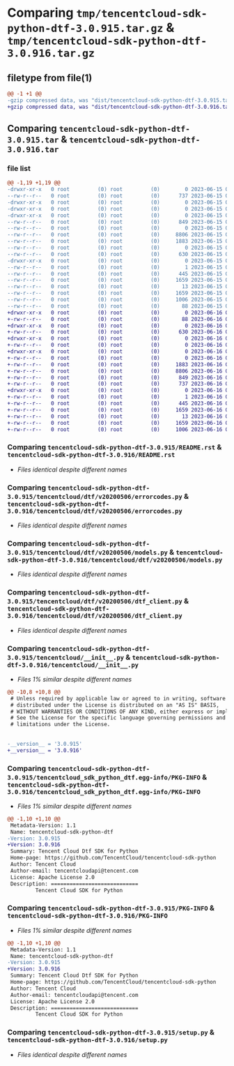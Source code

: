 # Comparing `tmp/tencentcloud-sdk-python-dtf-3.0.915.tar.gz` & `tmp/tencentcloud-sdk-python-dtf-3.0.916.tar.gz`

## filetype from file(1)

```diff
@@ -1 +1 @@
-gzip compressed data, was "dist/tencentcloud-sdk-python-dtf-3.0.915.tar", last modified: Thu Jun 15 00:24:25 2023, max compression
+gzip compressed data, was "dist/tencentcloud-sdk-python-dtf-3.0.916.tar", last modified: Fri Jun 16 00:32:54 2023, max compression
```

## Comparing `tencentcloud-sdk-python-dtf-3.0.915.tar` & `tencentcloud-sdk-python-dtf-3.0.916.tar`

### file list

```diff
@@ -1,19 +1,19 @@
-drwxr-xr-x   0 root         (0) root         (0)        0 2023-06-15 00:24:25.000000 tencentcloud-sdk-python-dtf-3.0.915/
--rw-r--r--   0 root         (0) root         (0)      737 2023-06-15 00:24:25.000000 tencentcloud-sdk-python-dtf-3.0.915/README.rst
-drwxr-xr-x   0 root         (0) root         (0)        0 2023-06-15 00:24:25.000000 tencentcloud-sdk-python-dtf-3.0.915/tencentcloud/
-drwxr-xr-x   0 root         (0) root         (0)        0 2023-06-15 00:24:25.000000 tencentcloud-sdk-python-dtf-3.0.915/tencentcloud/dtf/
-drwxr-xr-x   0 root         (0) root         (0)        0 2023-06-15 00:24:25.000000 tencentcloud-sdk-python-dtf-3.0.915/tencentcloud/dtf/v20200506/
--rw-r--r--   0 root         (0) root         (0)      849 2023-06-15 00:24:25.000000 tencentcloud-sdk-python-dtf-3.0.915/tencentcloud/dtf/v20200506/errorcodes.py
--rw-r--r--   0 root         (0) root         (0)        0 2023-06-15 00:24:25.000000 tencentcloud-sdk-python-dtf-3.0.915/tencentcloud/dtf/v20200506/__init__.py
--rw-r--r--   0 root         (0) root         (0)     8806 2023-06-15 00:24:25.000000 tencentcloud-sdk-python-dtf-3.0.915/tencentcloud/dtf/v20200506/models.py
--rw-r--r--   0 root         (0) root         (0)     1883 2023-06-15 00:24:25.000000 tencentcloud-sdk-python-dtf-3.0.915/tencentcloud/dtf/v20200506/dtf_client.py
--rw-r--r--   0 root         (0) root         (0)        0 2023-06-15 00:24:25.000000 tencentcloud-sdk-python-dtf-3.0.915/tencentcloud/dtf/__init__.py
--rw-r--r--   0 root         (0) root         (0)      630 2023-06-15 00:24:25.000000 tencentcloud-sdk-python-dtf-3.0.915/tencentcloud/__init__.py
-drwxr-xr-x   0 root         (0) root         (0)        0 2023-06-15 00:24:25.000000 tencentcloud-sdk-python-dtf-3.0.915/tencentcloud_sdk_python_dtf.egg-info/
--rw-r--r--   0 root         (0) root         (0)        1 2023-06-15 00:24:25.000000 tencentcloud-sdk-python-dtf-3.0.915/tencentcloud_sdk_python_dtf.egg-info/dependency_links.txt
--rw-r--r--   0 root         (0) root         (0)      445 2023-06-15 00:24:25.000000 tencentcloud-sdk-python-dtf-3.0.915/tencentcloud_sdk_python_dtf.egg-info/SOURCES.txt
--rw-r--r--   0 root         (0) root         (0)     1659 2023-06-15 00:24:25.000000 tencentcloud-sdk-python-dtf-3.0.915/tencentcloud_sdk_python_dtf.egg-info/PKG-INFO
--rw-r--r--   0 root         (0) root         (0)       13 2023-06-15 00:24:25.000000 tencentcloud-sdk-python-dtf-3.0.915/tencentcloud_sdk_python_dtf.egg-info/top_level.txt
--rw-r--r--   0 root         (0) root         (0)     1659 2023-06-15 00:24:25.000000 tencentcloud-sdk-python-dtf-3.0.915/PKG-INFO
--rw-r--r--   0 root         (0) root         (0)     1006 2023-06-15 00:24:25.000000 tencentcloud-sdk-python-dtf-3.0.915/setup.py
--rw-r--r--   0 root         (0) root         (0)       88 2023-06-15 00:24:25.000000 tencentcloud-sdk-python-dtf-3.0.915/setup.cfg
+drwxr-xr-x   0 root         (0) root         (0)        0 2023-06-16 00:32:54.000000 tencentcloud-sdk-python-dtf-3.0.916/
+-rw-r--r--   0 root         (0) root         (0)       88 2023-06-16 00:32:54.000000 tencentcloud-sdk-python-dtf-3.0.916/setup.cfg
+drwxr-xr-x   0 root         (0) root         (0)        0 2023-06-16 00:32:54.000000 tencentcloud-sdk-python-dtf-3.0.916/tencentcloud/
+-rw-r--r--   0 root         (0) root         (0)      630 2023-06-16 00:32:54.000000 tencentcloud-sdk-python-dtf-3.0.916/tencentcloud/__init__.py
+drwxr-xr-x   0 root         (0) root         (0)        0 2023-06-16 00:32:54.000000 tencentcloud-sdk-python-dtf-3.0.916/tencentcloud/dtf/
+-rw-r--r--   0 root         (0) root         (0)        0 2023-06-16 00:32:54.000000 tencentcloud-sdk-python-dtf-3.0.916/tencentcloud/dtf/__init__.py
+drwxr-xr-x   0 root         (0) root         (0)        0 2023-06-16 00:32:54.000000 tencentcloud-sdk-python-dtf-3.0.916/tencentcloud/dtf/v20200506/
+-rw-r--r--   0 root         (0) root         (0)        0 2023-06-16 00:32:54.000000 tencentcloud-sdk-python-dtf-3.0.916/tencentcloud/dtf/v20200506/__init__.py
+-rw-r--r--   0 root         (0) root         (0)     1883 2023-06-16 00:32:54.000000 tencentcloud-sdk-python-dtf-3.0.916/tencentcloud/dtf/v20200506/dtf_client.py
+-rw-r--r--   0 root         (0) root         (0)     8806 2023-06-16 00:32:54.000000 tencentcloud-sdk-python-dtf-3.0.916/tencentcloud/dtf/v20200506/models.py
+-rw-r--r--   0 root         (0) root         (0)      849 2023-06-16 00:32:54.000000 tencentcloud-sdk-python-dtf-3.0.916/tencentcloud/dtf/v20200506/errorcodes.py
+-rw-r--r--   0 root         (0) root         (0)      737 2023-06-16 00:32:54.000000 tencentcloud-sdk-python-dtf-3.0.916/README.rst
+drwxr-xr-x   0 root         (0) root         (0)        0 2023-06-16 00:32:54.000000 tencentcloud-sdk-python-dtf-3.0.916/tencentcloud_sdk_python_dtf.egg-info/
+-rw-r--r--   0 root         (0) root         (0)        1 2023-06-16 00:32:54.000000 tencentcloud-sdk-python-dtf-3.0.916/tencentcloud_sdk_python_dtf.egg-info/dependency_links.txt
+-rw-r--r--   0 root         (0) root         (0)      445 2023-06-16 00:32:54.000000 tencentcloud-sdk-python-dtf-3.0.916/tencentcloud_sdk_python_dtf.egg-info/SOURCES.txt
+-rw-r--r--   0 root         (0) root         (0)     1659 2023-06-16 00:32:54.000000 tencentcloud-sdk-python-dtf-3.0.916/tencentcloud_sdk_python_dtf.egg-info/PKG-INFO
+-rw-r--r--   0 root         (0) root         (0)       13 2023-06-16 00:32:54.000000 tencentcloud-sdk-python-dtf-3.0.916/tencentcloud_sdk_python_dtf.egg-info/top_level.txt
+-rw-r--r--   0 root         (0) root         (0)     1659 2023-06-16 00:32:54.000000 tencentcloud-sdk-python-dtf-3.0.916/PKG-INFO
+-rw-r--r--   0 root         (0) root         (0)     1006 2023-06-16 00:32:54.000000 tencentcloud-sdk-python-dtf-3.0.916/setup.py
```

### Comparing `tencentcloud-sdk-python-dtf-3.0.915/README.rst` & `tencentcloud-sdk-python-dtf-3.0.916/README.rst`

 * *Files identical despite different names*

### Comparing `tencentcloud-sdk-python-dtf-3.0.915/tencentcloud/dtf/v20200506/errorcodes.py` & `tencentcloud-sdk-python-dtf-3.0.916/tencentcloud/dtf/v20200506/errorcodes.py`

 * *Files identical despite different names*

### Comparing `tencentcloud-sdk-python-dtf-3.0.915/tencentcloud/dtf/v20200506/models.py` & `tencentcloud-sdk-python-dtf-3.0.916/tencentcloud/dtf/v20200506/models.py`

 * *Files identical despite different names*

### Comparing `tencentcloud-sdk-python-dtf-3.0.915/tencentcloud/dtf/v20200506/dtf_client.py` & `tencentcloud-sdk-python-dtf-3.0.916/tencentcloud/dtf/v20200506/dtf_client.py`

 * *Files identical despite different names*

### Comparing `tencentcloud-sdk-python-dtf-3.0.915/tencentcloud/__init__.py` & `tencentcloud-sdk-python-dtf-3.0.916/tencentcloud/__init__.py`

 * *Files 1% similar despite different names*

```diff
@@ -10,8 +10,8 @@
 # Unless required by applicable law or agreed to in writing, software
 # distributed under the License is distributed on an "AS IS" BASIS,
 # WITHOUT WARRANTIES OR CONDITIONS OF ANY KIND, either express or implied.
 # See the License for the specific language governing permissions and
 # limitations under the License.
 
 
-__version__ = '3.0.915'
+__version__ = '3.0.916'
```

### Comparing `tencentcloud-sdk-python-dtf-3.0.915/tencentcloud_sdk_python_dtf.egg-info/PKG-INFO` & `tencentcloud-sdk-python-dtf-3.0.916/tencentcloud_sdk_python_dtf.egg-info/PKG-INFO`

 * *Files 1% similar despite different names*

```diff
@@ -1,10 +1,10 @@
 Metadata-Version: 1.1
 Name: tencentcloud-sdk-python-dtf
-Version: 3.0.915
+Version: 3.0.916
 Summary: Tencent Cloud Dtf SDK for Python
 Home-page: https://github.com/TencentCloud/tencentcloud-sdk-python
 Author: Tencent Cloud
 Author-email: tencentcloudapi@tencent.com
 License: Apache License 2.0
 Description: ============================
         Tencent Cloud SDK for Python
```

### Comparing `tencentcloud-sdk-python-dtf-3.0.915/PKG-INFO` & `tencentcloud-sdk-python-dtf-3.0.916/PKG-INFO`

 * *Files 1% similar despite different names*

```diff
@@ -1,10 +1,10 @@
 Metadata-Version: 1.1
 Name: tencentcloud-sdk-python-dtf
-Version: 3.0.915
+Version: 3.0.916
 Summary: Tencent Cloud Dtf SDK for Python
 Home-page: https://github.com/TencentCloud/tencentcloud-sdk-python
 Author: Tencent Cloud
 Author-email: tencentcloudapi@tencent.com
 License: Apache License 2.0
 Description: ============================
         Tencent Cloud SDK for Python
```

### Comparing `tencentcloud-sdk-python-dtf-3.0.915/setup.py` & `tencentcloud-sdk-python-dtf-3.0.916/setup.py`

 * *Files identical despite different names*

